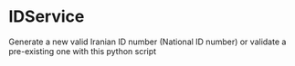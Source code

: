 # IDService
Generate a new valid Iranian ID number (National ID number) or validate a pre-existing one with this python script
